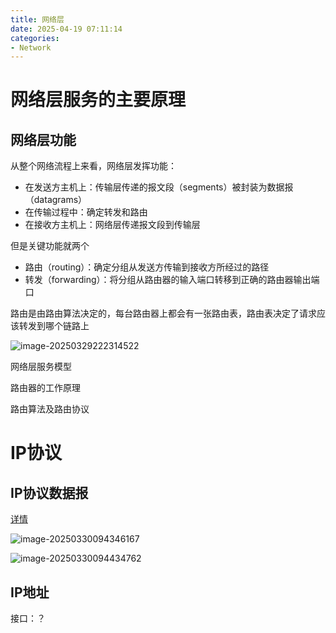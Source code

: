 ```yaml
---
title: 网络层
date: 2025-04-19 07:11:14
categories:
- Network
---
```


# 网络层服务的主要原理

## 网络层功能

从整个网络流程上来看，网络层发挥功能：

- 在发送方主机上：传输层传递的报文段（segments）被封装为数据报（datagrams）
- 在传输过程中：确定转发和路由
- 在接收方主机上：网络层传递报文段到传输层

但是关键功能就两个

- 路由（routing）：确定分组从发送方传输到接收方所经过的路径
- 转发（forwarding）：将分组从路由器的输入端口转移到正确的路由器输出端口

路由是由路由算法决定的，每台路由器上都会有一张路由表，路由表决定了请求应该转发到哪个链路上

![image-20250329222314522](https://weiqiang-xu-blog.oss-cn-hangzhou.aliyuncs.com/image-20250329222314522.png)

网络层服务模型

路由器的工作原理

路由算法及路由协议



# IP协议

## IP协议数据报

[详情](./Wireshark分析使用.md#IP协议抓包分析学习)

![image-20250330094346167](https://weiqiang-xu-blog.oss-cn-hangzhou.aliyuncs.com/image-20250330094346167.png)

![image-20250330094434762](https://weiqiang-xu-blog.oss-cn-hangzhou.aliyuncs.com/image-20250330094434762.png)

## IP地址

接口：？